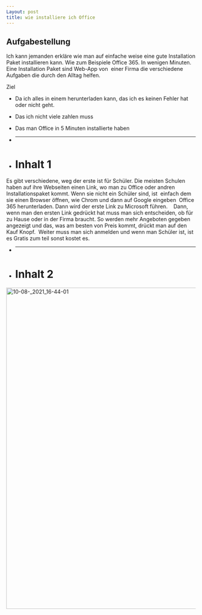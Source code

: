 ```yaml
---
Layout: post
title: wie installiere ich Office
---
```

## Aufgabestellung
Ich kann jemanden erkläre wie man auf einfache weise eine gute Installation Paket installieren kann. Wie zum Beispiele Office 365. In wenigen Minuten. Eine Installation Paket sind Web-App von  einer Firma die verschiedene Aufgaben die durch den Alltag helfen.

Ziel

* Da ich alles in einem herunterladen kann, das ich es keinen Fehler hat oder nicht geht.

* Das ich nicht viele zahlen muss

* Das man Office in 5 Minuten installierte haben
* ---
* # Inhalt 1 

Es gibt verschiedene, weg der erste ist für Schüler. Die meisten Schulen haben auf ihre Webseiten einen Link, wo man zu Office oder andren Installationspaket kommt. Wenn sie nicht ein Schüler sind, ist  einfach dem sie einen Browser öffnen, wie Chrom und dann auf Google eingeben  Office 365 herunterladen. Dann wird der erste Link zu Microsoft führen.    Dann, wenn man den ersten Link gedrückt hat muss man sich entscheiden, ob für zu Hause oder in der Firma braucht. So werden mehr Angeboten gegeben angezeigt und das, was am besten von Preis kommt, drückt man auf den Kauf Knopf.  Weiter muss man sich anmelden und wenn man Schüler ist, ist es Gratis zum teil sonst kostet es.
* ---
* # Inhalt 2

<img width="855" alt="10-08-_2021_16-44-01" src="https://user-images.githubusercontent.com/89087875/129748771-cf03a663-9219-4a4d-a69e-d2ed75c004d2.png">



